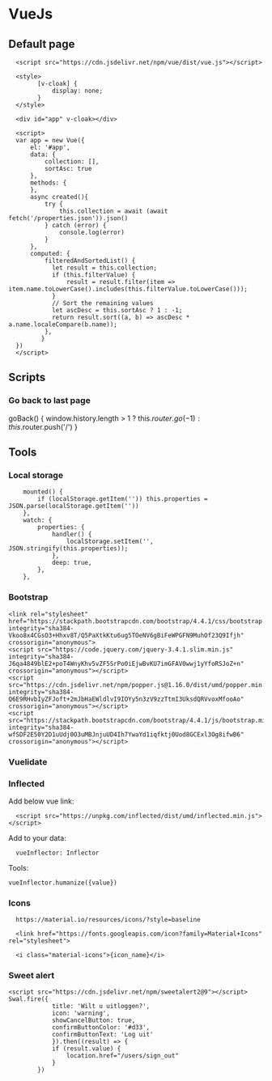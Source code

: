 # VueJs

## Default page

      <script src="https://cdn.jsdelivr.net/npm/vue/dist/vue.js"></script>
      
      <style>
            [v-cloak] {
                display: none;
            }
      </style>

      <div id="app" v-cloak></div>

      <script>
      var app = new Vue({
          el: '#app',
          data: {
              collection: [],
              sortAsc: true
          },
          methods: {
          },
          async created(){
              try {
                  this.collection = await (await fetch('/properties.json')).json()
              } catch (error) {
                  console.log(error)
              }
          },
          computed: {
              filteredAndSortedList() {
                let result = this.collection;
                if (this.filterValue) {
                    result = result.filter(item => item.name.toLowerCase().includes(this.filterValue.toLowerCase()));
                }
                // Sort the remaining values
                let ascDesc = this.sortAsc ? 1 : -1;
                return result.sort((a, b) => ascDesc * a.name.localeCompare(b.name));
              },
             }
      })
      </script>
      
## Scripts

### Go back to last page
goBack() {
      window.history.length > 1 ? this.$router.go(-1) : this.$router.push('/')
}
      
## Tools

### Local storage
        mounted() {
            if (localStorage.getItem('')) this.properties = JSON.parse(localStorage.getItem(''))
        },
        watch: {
            properties: {
                handler() {
                    localStorage.setItem('', JSON.stringify(this.properties));
                },
                deep: true,
            },
        },

### Bootstrap
    <link rel="stylesheet" href="https://stackpath.bootstrapcdn.com/bootstrap/4.4.1/css/bootstrap.min.css" integrity="sha384-Vkoo8x4CGsO3+Hhxv8T/Q5PaXtkKtu6ug5TOeNV6gBiFeWPGFN9MuhOf23Q9Ifjh" crossorigin="anonymous">
    <script src="https://code.jquery.com/jquery-3.4.1.slim.min.js" integrity="sha384-J6qa4849blE2+poT4WnyKhv5vZF5SrPo0iEjwBvKU7imGFAV0wwj1yYfoRSJoZ+n" crossorigin="anonymous"></script>
    <script src="https://cdn.jsdelivr.net/npm/popper.js@1.16.0/dist/umd/popper.min.js" integrity="sha384-Q6E9RHvbIyZFJoft+2mJbHaEWldlvI9IOYy5n3zV9zzTtmI3UksdQRVvoxMfooAo" crossorigin="anonymous"></script>
    <script src="https://stackpath.bootstrapcdn.com/bootstrap/4.4.1/js/bootstrap.min.js" integrity="sha384-wfSDF2E50Y2D1uUdj0O3uMBJnjuUD4Ih7YwaYd1iqfktj0Uod8GCExl3Og8ifwB6" crossorigin="anonymous"></script>
    
### Vuelidate
### Inflected
Add below vue link:

      <script src="https://unpkg.com/inflected/dist/umd/inflected.min.js"></script>

Add to your data:

      vueInflector: Inflector
      
Tools:

    vueInflector.humanize({value})      
      
### Icons
      https://material.io/resources/icons/?style=baseline
      
      <link href="https://fonts.googleapis.com/icon?family=Material+Icons" rel="stylesheet">
          
      <i class="material-icons">{icon_name}</i>

### Sweet alert
    <script src="https://cdn.jsdelivr.net/npm/sweetalert2@9"></script>
    Swal.fire({
                title: 'Wilt u uitloggen?',
                icon: 'warning',
                showCancelButton: true,
                confirmButtonColor: '#d33',
                confirmButtonText: 'Log uit'
                }).then((result) => {
                if (result.value) {
                    location.href="/users/sign_out"
                }
            })
